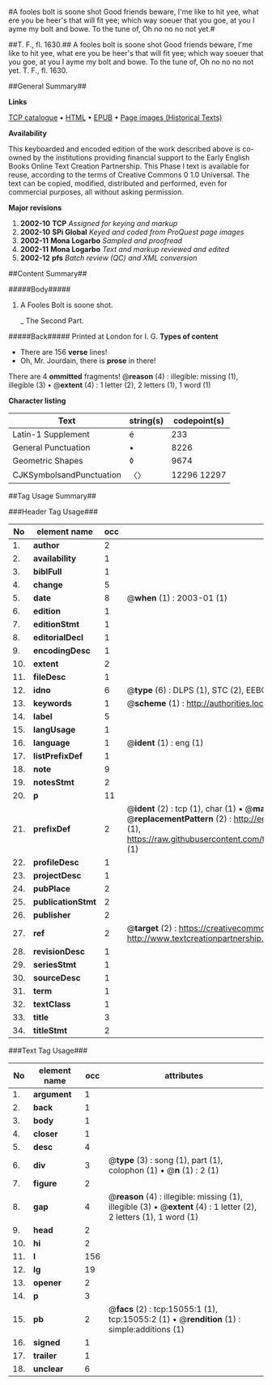 #A fooles bolt is soone shot Good friends beware, I'me like to hit yee, what ere you be heer's that will fit yee; which way soeuer that you goe, at you I ayme my bolt and bowe. To the tune of, Oh no no no not yet.#

##T. F., fl. 1630.##
A fooles bolt is soone shot Good friends beware, I'me like to hit yee, what ere you be heer's that will fit yee; which way soeuer that you goe, at you I ayme my bolt and bowe. To the tune of, Oh no no no not yet.
T. F., fl. 1630.

##General Summary##

**Links**

[TCP catalogue](http://www.ota.ox.ac.uk/tcp/)  • 
[HTML](http://tei.it.ox.ac.uk/tcp/Texts-HTML/free/A00/A00519.html)  • 
[EPUB](http://tei.it.ox.ac.uk/tcp/Texts-EPUB/free/A00/A00519.epub) • 
[Page images (Historical Texts)](https://data.historicaltexts.jisc.ac.uk/view?pubId=eebo-99849883e&pageId=eebo-99849883e-15055-1)

**Availability**

This keyboarded and encoded edition of the
	       work described above is co-owned by the institutions
	       providing financial support to the Early English Books
	       Online Text Creation Partnership. This Phase I text is
	       available for reuse, according to the terms of Creative
	       Commons 0 1.0 Universal. The text can be copied,
	       modified, distributed and performed, even for
	       commercial purposes, all without asking permission.

**Major revisions**

1. __2002-10__ __TCP__ *Assigned for keying and markup*
1. __2002-10__ __SPi Global__ *Keyed and coded from ProQuest page images*
1. __2002-11__ __Mona Logarbo__ *Sampled and proofread*
1. __2002-11__ __Mona Logarbo__ *Text and markup reviewed and edited*
1. __2002-12__ __pfs__ *Batch review (QC) and XML conversion*

##Content Summary##

#####Body#####

1. A Fooles Bolt is soone shot.

    _ The Second Part.

#####Back#####
Printed at London for I. G.
**Types of content**

  * There are 156 **verse** lines!
  * Oh, Mr. Jourdain, there is **prose** in there!

There are 4 **ommitted** fragments! 
 @__reason__ (4) : illegible: missing (1), illegible (3)  •  @__extent__ (4) : 1 letter (2), 2 letters (1), 1 word (1)

**Character listing**


|Text|string(s)|codepoint(s)|
|---|---|---|
|Latin-1 Supplement|é|233|
|General Punctuation|•|8226|
|Geometric Shapes|◊|9674|
|CJKSymbolsandPunctuation|〈〉|12296 12297|

##Tag Usage Summary##

###Header Tag Usage###

|No|element name|occ|attributes|
|---|---|---|---|
|1.|__author__|2||
|2.|__availability__|1||
|3.|__biblFull__|1||
|4.|__change__|5||
|5.|__date__|8| @__when__ (1) : 2003-01 (1)|
|6.|__edition__|1||
|7.|__editionStmt__|1||
|8.|__editorialDecl__|1||
|9.|__encodingDesc__|1||
|10.|__extent__|2||
|11.|__fileDesc__|1||
|12.|__idno__|6| @__type__ (6) : DLPS (1), STC (2), EEBO-CITATION (1), PROQUEST (1), VID (1)|
|13.|__keywords__|1| @__scheme__ (1) : http://authorities.loc.gov/ (1)|
|14.|__label__|5||
|15.|__langUsage__|1||
|16.|__language__|1| @__ident__ (1) : eng (1)|
|17.|__listPrefixDef__|1||
|18.|__note__|9||
|19.|__notesStmt__|2||
|20.|__p__|11||
|21.|__prefixDef__|2| @__ident__ (2) : tcp (1), char (1)  •  @__matchPattern__ (2) : ([0-9\-]+):([0-9IVX]+) (1), (.+) (1)  •  @__replacementPattern__ (2) : http://eebo.chadwyck.com/downloadtiff?vid=$1&page=$2 (1), https://raw.githubusercontent.com/textcreationpartnership/Texts/master/tcpchars.xml#$1 (1)|
|22.|__profileDesc__|1||
|23.|__projectDesc__|1||
|24.|__pubPlace__|2||
|25.|__publicationStmt__|2||
|26.|__publisher__|2||
|27.|__ref__|2| @__target__ (2) : https://creativecommons.org/publicdomain/zero/1.0/ (1), http://www.textcreationpartnership.org/docs/. (1)|
|28.|__revisionDesc__|1||
|29.|__seriesStmt__|1||
|30.|__sourceDesc__|1||
|31.|__term__|1||
|32.|__textClass__|1||
|33.|__title__|3||
|34.|__titleStmt__|2||


###Text Tag Usage###

|No|element name|occ|attributes|
|---|---|---|---|
|1.|__argument__|1||
|2.|__back__|1||
|3.|__body__|1||
|4.|__closer__|1||
|5.|__desc__|4||
|6.|__div__|3| @__type__ (3) : song (1), part (1), colophon (1)  •  @__n__ (1) : 2 (1)|
|7.|__figure__|2||
|8.|__gap__|4| @__reason__ (4) : illegible: missing (1), illegible (3)  •  @__extent__ (4) : 1 letter (2), 2 letters (1), 1 word (1)|
|9.|__head__|2||
|10.|__hi__|2||
|11.|__l__|156||
|12.|__lg__|19||
|13.|__opener__|2||
|14.|__p__|3||
|15.|__pb__|2| @__facs__ (2) : tcp:15055:1 (1), tcp:15055:2 (1)  •  @__rendition__ (1) : simple:additions (1)|
|16.|__signed__|1||
|17.|__trailer__|1||
|18.|__unclear__|6||
